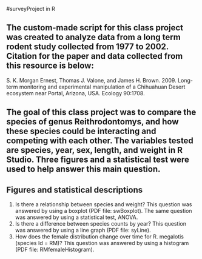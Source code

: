 #surveyProject in R

## The custom-made script for this class project was created to analyze data from a long term rodent study collected from 1977 to 2002. Citation for the paper and data collected from this resource is below:

S. K. Morgan Ernest, Thomas J. Valone, and James H. Brown. 2009. Long-term monitoring and experimental manipulation of a Chihuahuan Desert ecosystem near Portal, Arizona, USA. Ecology 90:1708.

## The goal of this class project was to compare the species of genus Reithrodontomys, and how these species could be interacting and competing with each other. The variables tested are species, year, sex, length, and weight in R Studio. Three figures and a statistical test were used to help answer this main question.

## Figures and statistical descriptions

1) Is there a relationship between species and weight? This question was answered by using a boxplot (PDF file: swBoxplot). The same question was answered by using a statistical test, ANOVA. 
2) Is there a difference between species counts by year? This question was answered by using a line graph (PDF file: syLine). 
4) How does the female distribution change over time for R. megalotis (species Id = RM)? This question was answered by using a histogram (PDF file: RMfemaleHistogram).
